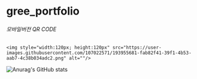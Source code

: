 # gree_portfolio




<div>
<h6>모바일버전 QR CODE </h6>

    <img style="width:120px; height:120px" src="https://user-images.githubusercontent.com/107022571/193955681-fab82f41-39f1-4b53-aab7-4c38b034adc2.png" alt=""/>
</div>





![Anurag's GitHub stats](https://github-readme-stats.vercel.app/api?username=MooseWithBear&show_icons=true&theme=radical)
